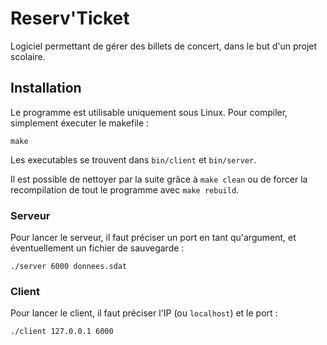# Reserv'Ticket

Logiciel permettant de gérer des billets de concert, dans le but d'un projet scolaire.

## Installation

Le programme est utilisable uniquement sous Linux. Pour compiler, simplement éxecuter le makefile :

```
make
```
 
 Les executables se trouvent dans `bin/client` et `bin/server`.
 
 Il est possible de nettoyer par la suite grâce à `make clean` ou de forcer la recompilation de tout le programme avec `make rebuild`.
 
### Serveur

Pour lancer le serveur, il faut préciser un port en tant qu'argument, et éventuellement un fichier de sauvegarde :

```
./server 6000 donnees.sdat
```

### Client

Pour lancer le client, il faut préciser l'IP (ou `localhost`) et le port :
```
./client 127.0.0.1 6000
```
